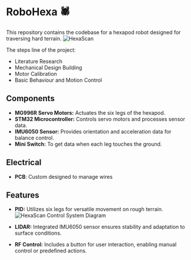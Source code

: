 # RoboHexa 🕷️

This repository contains the codebase for a hexapod robot designed for traversing hard terrain.
![HexaScan](https://github.com/Muhyildiz/RoboHexa/assets/96660754/79c3b4e5-5bf7-4a70-b193-3a2b2a3b2c7f)

The steps line of the project:
* Literature Research
* Mechanical Design Building
* Motor Calibration
* Basic Behaviour and Motion Control

## Components

- **MG996R Servo Motors:** Actuates the six legs of the hexapod.
- **STM32 Microcontroller:** Controls servo motors and processes sensor data.
- **IMU6050 Sensor:** Provides orientation and acceleration data for balance control.
- **Mini Switch:** To get data when each leg touches the ground.

  
## Electrical 

- **PCB**: Custom designed to manage wires 

  
## Features

- **PID:** Utilizes six legs for versatile movement on rough terrain.
  ![HexaScan Control System Diagram](https://github.com/Muhyildiz/RoboHexa/assets/96660754/a2bb363b-7799-41e6-9eec-f44f5a256592)
  
- **LIDAR:** Integrated IMU6050 sensor ensures stability and adaptation to surface conditions.
- **RF Control:** Includes a button for user interaction, enabling manual control or predefined actions.
